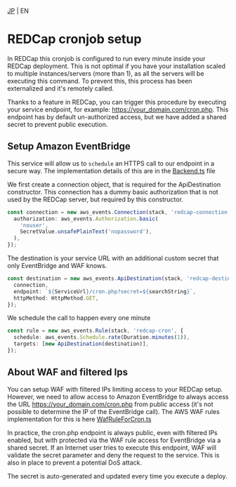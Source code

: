 [JP](../ja/cron.md) | EN

# REDCap cronjob setup

In REDCap this cronjob is configured to run every minute inside your REDCap deployment. This is not optimal if you have your installation scaled to multiple instances/servers (more than 1), as all the servers will be executing this command. To prevent this, this process has been externalized and it's remotely called.

Thanks to a feature in REDCap, you can trigger this procedure by executing your service endpoint, for example: <https://your_domain.com/cron.php>. This endpoint has by default un-authorized access, but we have added a shared secret to prevent public execution.

## Setup Amazon EventBridge

This service will allow us to `schedule` an HTTPS call to our endpoint in a secure way. The implementation details of this are in the [Backend.ts](../../stacks/Backend.ts) file

We first create a connection object, that is required for the ApiDestination constructor. This connection has a dummy basic authorization that is not used by the REDCap server, but required by this constructor.

```ts
const connection = new aws_events.Connection(stack, 'redcap-connection', {
  authorization: aws_events.Authorization.basic(
    'nouser',
    SecretValue.unsafePlainText('nopassword'),
  ),
});
```

The destination is your service URL with an additional custom secret that only EventBridge and WAF knows.

```ts
const destination = new aws_events.ApiDestination(stack, 'redcap-destination', {
  connection,
  endpoint: `${ServiceUrl}/cron.php?secret=${searchString}`,
  httpMethod: HttpMethod.GET,
});
```

We schedule the call to happen every one minute

```ts
const rule = new aws_events.Rule(stack, 'redcap-cron', {
  schedule: aws_events.Schedule.rate(Duration.minutes(1)),
  targets: [new ApiDestination(destination)],
});
```

## About WAF and filtered Ips

You can setup WAF with filtered IPs limiting access to your REDCap setup. However, we need to allow access to Amazon EventBridge to always access the URL <https://your_domain.com/cron.php> from public access (it's not possible to determine the IP of the EventBridge call). The AWS WAF rules implementation for this is here [WafRuleForCron.ts](../../stacks/Backend/WafRuleForCron.ts)

In practice, the cron.php endpoint is always public, even with filtered IPs enabled, but with protected via the WAF rule access for EventBridge via a shared secret. If an Internet user tries to execute this endpoint, WAF will validate the secret parameter and deny the request to the service. This is also in place to prevent a potential DoS attack.

The secret is auto-generated and updated every time you execute a deploy.
